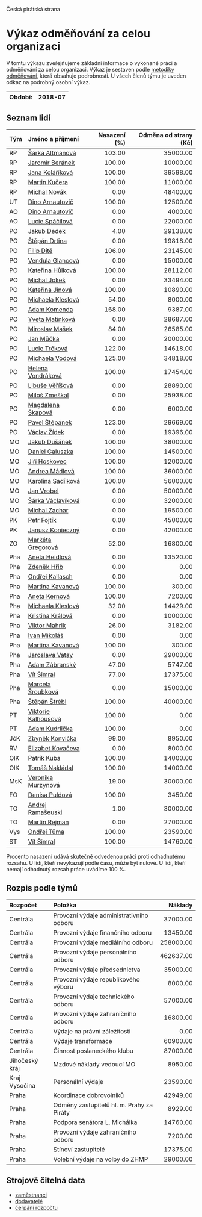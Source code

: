 Česká pirátská strana

Výkaz odměňování za celou organizaci
===========================

V tomtu výkazu zveřejňujeme základní informace o vykonané práci a odměňování
za celou organizaci. Výkaz je sestaven podle [metodiky odměňování][metodika],
která obsahuje podrobnosti. U všech členů týmu je uveden odkaz na podrobný osobní výkaz.

Období:                  | 2018-07
-----------------------  | --------------------


Seznam lidí
--------------

| Tým   | Jméno a příjmení                                                  |   Nasazení (%) |   Odměna od strany (Kč) |
|:------|:------------------------------------------------------------------|---------------:|------------------------:|
| RP    | [Šárka Altmanová](../../tymy/RP/2018/07/sarka-altmanova/)         |         103.00 |                35000.00 |
| RP    | [Jaromír Beránek](../../tymy/RP/2018/07/jaromir-beranek/)         |         100.00 |                10000.00 |
| RP    | [Jana Koláříková](../../tymy/RP/2018/07/jana-kolarikova/)         |         100.00 |                39598.00 |
| RP    | [Martin Kučera](../../tymy/RP/2018/07/martin-kucera/)             |         100.00 |                11000.00 |
| RP    | [Michal Novák](../../tymy/RP/2018/07/michal-novak/)               |           0.00 |                48400.00 |
| UT    | [Dino Arnautovič](../../tymy/UT/2018/07/dino-arnautovic/)         |         100.00 |                12500.00 |
| AO    | [Dino Arnautovič](../../tymy/AO/2018/07/dino-arnautovic/)         |           0.00 |                 4000.00 |
| AO    | [Lucie Spáčilová](../../tymy/AO/2018/07/lucie-spacilova/)         |           0.00 |                22000.00 |
| PO    | [Jakub Dedek](../../tymy/PO/2018/07/jakub-dedek/)                 |           4.00 |                29138.00 |
| PO    | [Štěpán Drtina](../../tymy/PO/2018/07/stepan-drtina/)             |           0.00 |                19818.00 |
| PO    | [Filip Dítě](../../tymy/PO/2018/07/filip-dite/)                   |         106.00 |                23145.00 |
| PO    | [Vendula Glancová](../../tymy/PO/2018/07/vendula-glancova/)       |           0.00 |                15000.00 |
| PO    | [Kateřina Hůlková](../../tymy/PO/2018/07/katerina-hulkova/)       |         100.00 |                28112.00 |
| PO    | [Michal Jokeš](../../tymy/PO/2018/07/michal-jokes/)               |           0.00 |                33494.00 |
| PO    | [Kateřina Jínová](../../tymy/PO/2018/07/katerina-jinova/)         |         100.00 |                10890.00 |
| PO    | [Michaela Kleslová](../../tymy/PO/2018/07/michaela-kleslova/)     |          54.00 |                 8000.00 |
| PO    | [Adam Komenda](../../tymy/PO/2018/07/adam-komenda/)               |         168.00 |                 9387.00 |
| PO    | [Yveta Matinková](../../tymy/PO/2018/07/yveta-matinkova/)         |           0.00 |                28687.00 |
| PO    | [Miroslav Mašek](../../tymy/PO/2018/07/miroslav-masek/)           |          84.00 |                26585.00 |
| PO    | [Jan Můčka](../../tymy/PO/2018/07/jan-mucka/)                     |           0.00 |                20000.00 |
| PO    | [Lucie Trčková](../../tymy/PO/2018/07/lucie-trckova/)             |         122.00 |                14618.00 |
| PO    | [Michaela Vodová](../../tymy/PO/2018/07/michaela-vodova/)         |         125.00 |                34818.00 |
| PO    | [Helena Vondráková](../../tymy/PO/2018/07/helena-vondrakova/)     |         100.00 |                17454.00 |
| PO    | [Libuše Věříšová](../../tymy/PO/2018/07/libuse-verisova/)         |           0.00 |                28890.00 |
| PO    | [Miloš Zmeškal](../../tymy/PO/2018/07/milos-zmeskal/)             |           0.00 |                25938.00 |
| PO    | [Magdalena Škapová](../../tymy/PO/2018/07/magdalena-skapova/)     |           0.00 |                 6000.00 |
| PO    | [Pavel Štěpánek](../../tymy/PO/2018/07/pavel-stepanek/)           |         123.00 |                29669.00 |
| PO    | [Václav Žídek](../../tymy/PO/2018/07/vaclav-zidek/)               |           0.00 |                19396.00 |
| MO    | [Jakub Dušánek](../../tymy/MO/2018/07/jakub-dusanek/)             |         100.00 |                38000.00 |
| MO    | [Daniel Galuszka](../../tymy/MO/2018/07/daniel-galuszka/)         |         100.00 |                14500.00 |
| MO    | [Jiří Hoskovec](../../tymy/MO/2018/07/jiri-hoskovec/)             |         100.00 |                12000.00 |
| MO    | [Andrea Mádlová](../../tymy/MO/2018/07/andrea-madlova/)           |         100.00 |                36000.00 |
| MO    | [Karolína Sadílková](../../tymy/MO/2018/07/karolina-sadilkova/)   |         100.00 |                56000.00 |
| MO    | [Jan Vrobel](../../tymy/MO/2018/07/jan-vrobel/)                   |           0.00 |                50000.00 |
| MO    | [Šárka Václavíková](../../tymy/MO/2018/07/sarka-vaclavikova/)     |           0.00 |                32000.00 |
| MO    | [Michal Zachar](../../tymy/MO/2018/07/michal-zachar/)             |           0.00 |                19500.00 |
| PK    | [Petr Fojtík](../../tymy/PK/2018/07/petr-fojtik/)                 |           0.00 |                45000.00 |
| PK    | [Janusz Konieczný](../../tymy/PK/2018/07/janusz-konieczny/)       |           0.00 |                42000.00 |
| ZO    | [Markéta Gregorová](../../tymy/ZO/2018/07/marketa-gregorova/)     |          52.00 |                16800.00 |
| Pha   | [Aneta Heidlová](../../tymy/Pha/2018/07/aneta-heidlova/)          |           0.00 |                13520.00 |
| Pha   | [Zdeněk Hřib](../../tymy/Pha/2018/07/zdenek-hrib/)                |           0.00 |                    0.00 |
| Pha   | [Ondřej Kallasch](../../tymy/Pha/2018/07/ondrej-kallasch/)        |           0.00 |                    0.00 |
| Pha   | [Martina Kavanová](../../tymy/Pha/2018/07/martina-kavanova/)      |         100.00 |                  300.00 |
| Pha   | [Aneta Kernová](../../tymy/Pha/2018/07/aneta-kernova/)            |         100.00 |                 7200.00 |
| Pha   | [Michaela Kleslová](../../tymy/Pha/2018/07/michaela-kleslova/)    |          32.00 |                14429.00 |
| Pha   | [Kristina Králová](../../tymy/Pha/2018/07/kristina-kralova/)      |           0.00 |                10000.00 |
| Pha   | [Viktor Mahrik](../../tymy/Pha/2018/07/viktor-mahrik/)            |          26.00 |                 3182.00 |
| Pha   | [Ivan Mikoláš](../../tymy/Pha/2018/07/ivan-mikolas/)              |           0.00 |                    0.00 |
| Pha   | [Martina Kavanová](../../tymy/Pha/2018/07/martina-kavanova/)      |         100.00 |                  300.00 |
| Pha   | [Jaroslava Vatay](../../tymy/Pha/2018/07/jaroslava-vatay/)        |           0.00 |                29000.00 |
| Pha   | [Adam Zábranský](../../tymy/Pha/2018/07/adam-zabransky/)          |          47.00 |                 5747.00 |
| Pha   | [Vít Šimral](../../tymy/Pha/2018/07/vit-simral/)                  |          77.00 |                17375.00 |
| Pha   | [Marcela Šroubková](../../tymy/Pha/2018/07/marcela-sroubkova/)    |           0.00 |                15000.00 |
| Pha   | [Štěpán Štrébl](../../tymy/Pha/2018/07/stepan-strebl/)            |         100.00 |                40000.00 |
| PT    | [Viktorie Kalhousová](../../tymy/PT/2018/07/viktorie-kalhousova/) |         100.00 |                    0.00 |
| PT    | [Adam Kudrlička](../../tymy/PT/2018/07/adam-kudrlicka/)           |         100.00 |                    0.00 |
| JčK   | [Zbyněk Konvička](../../tymy/JčK/2018/07/zbynek-konvicka/)        |          99.00 |                 8950.00 |
| RV    | [Elizabet Kovačeva](../../tymy/RV/2018/07/elizabet-kovaceva/)     |           0.00 |                 8000.00 |
| OlK   | [Patrik Kuba](../../tymy/OlK/2018/07/patrik-kuba/)                |         100.00 |                14000.00 |
| OlK   | [Tomáš Nakládal](../../tymy/OlK/2018/07/tomas-nakladal/)          |         100.00 |                14000.00 |
| MsK   | [Veronika Murzynová](../../tymy/MsK/2018/07/veronika-murzynova/)  |          19.00 |                30000.00 |
| FO    | [Denisa Puldová](../../tymy/FO/2018/07/denisa-puldova/)           |         100.00 |                 3450.00 |
| TO    | [Andrej Ramašeuski](../../tymy/TO/2018/07/andrej-ramaseuski/)     |           1.00 |                30000.00 |
| TO    | [Martin Rejman](../../tymy/TO/2018/07/martin-rejman/)             |           0.00 |                27000.00 |
| Vys   | [Ondřej Tůma](../../tymy/Vys/2018/07/ondrej-tuma/)                |         100.00 |                23590.00 |
| ST    | [Vít Šimral](../../tymy/ST/2018/07/vit-simral/)                   |         100.00 |                14760.00 |

Procento nasazení udává skutečně odvedenou práci proti odhadnutému rozsahu. 
U lidí, kteří nevykazují podle času, může být nulové. U lidí, kteří nemají odhadnutý rozsah
práce uvádíme 100 %.

Rozpis podle týmů
-----------------

| Rozpočet       | Položka                                   |   Náklady |
|:---------------|:------------------------------------------|----------:|
| Centrála       | Provozní výdaje administrativního odboru  |  37000.00 |
| Centrála       | Provozní výdaje finančního odboru         |  13450.00 |
| Centrála       | Provozní výdaje mediálního odboru         | 258000.00 |
| Centrála       | Provozní výdaje personálního odboru       | 462637.00 |
| Centrála       | Provozní výdaje předsednictva             |  35000.00 |
| Centrála       | Provozní výdaje republikového výboru      |   8000.00 |
| Centrála       | Provozní výdaje technického odboru        |  57000.00 |
| Centrála       | Provozní výdaje zahraničního odboru       |  16800.00 |
| Centrála       | Výdaje na právní záležitosti              |      0.00 |
| Centrála       | Výdaje transformace                       |  60900.00 |
| Centrála       | Činnost poslaneckého klubu                |  87000.00 |
| Jihočeský kraj | Mzdové náklady vedoucí MO                 |   8950.00 |
| Kraj Vysočina  | Personální výdaje                         |  23590.00 |
| Praha          | Koordinace dobrovolníků                   |  42949.00 |
| Praha          | Odměny zastupitelů hl. m. Prahy za Piráty |   8929.00 |
| Praha          | Podpora senátora L. Michálka              |  14760.00 |
| Praha          | Provozní výdaje zahraničního odboru       |   7200.00 |
| Praha          | Stínoví zastupitelé                       |  17375.00 |
| Praha          | Volební výdaje na volby do ZHMP           |  29000.00 |

Strojově čitelná data
-------------------

* [zaměstnanci](zamestnanci.tsv)
* [dodavatelé](dodavatele.tsv)
* [čerpání rozpočtu](cerpani_rozpoctu.tsv)

[metodika]: https://redmine.pirati.cz/projects/po/wiki/Odmenovani
